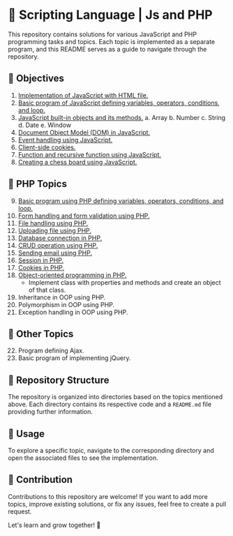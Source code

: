 # 🚀 Scripting Language | Js and PHP

This repository contains solutions for various JavaScript and PHP programming tasks and topics. Each topic is implemented as a separate program, and this README serves as a guide to navigate through the repository.

## 🎯 Objectives

1. [Implementation of JavaScript with HTML file.](JS/01.md)
2. [Basic program of JavaScript defining variables, operators, conditions, and loop.](JS/02.js)
3. [JavaScript built-in objects and its methods.](JS/03.js)
   a. Array
   b. Number
   c. String
   d. Date
   e. Window
4. [Document Object Model (DOM) in JavaScript.](JS/03.md)
5. [Event handling using JavaScript.](JS/04.md)
6. [Client-side cookies.](JS/05.md)
7. [Function and recursive function using JavaScript.](JS/06.md)
8. [Creating a chess board using JavaScript.](JS/08.md)

## 🐘 PHP Topics

9. [Basic program using PHP defining variables, operators, conditions, and loop.](PHP/01.php)
10. [Form handling and form validation using PHP.](PHP/02.md)
11. [File handling using PHP.](PHP/03.md)
12. [Uploading file using PHP.](PHP/04.md)
13. [Database connection in PHP.](PHP/05-db_connection.php)
14. [CRUD operation using PHP.](PHP/06-crud.md)
15. [Sending email using PHP.](PHP/07.md)
16. [Session in PHP.](PHP/08-session.md)
17. [Cookies in PHP.](PHP/09-cookies.md)
18. [Object-oriented programming in PHP.](PHP/10-oop.md)
    - Implement class with properties and methods and create an object of that class.
19. Inheritance in OOP using PHP.
20. Polymorphism in OOP using PHP.
21. Exception handling in OOP using PHP.

## 📁 Other Topics

22. Program defining Ajax.
23. Basic program of implementing jQuery.

## 📂 Repository Structure

The repository is organized into directories based on the topics mentioned above. Each directory contains its respective code and a `README.md` file providing further information.

## 📖 Usage

To explore a specific topic, navigate to the corresponding directory and open the associated files to see the implementation.

## 🤝 Contribution

Contributions to this repository are welcome! If you want to add more topics, improve existing solutions, or fix any issues, feel free to create a pull request.

Let's learn and grow together! 🌱
